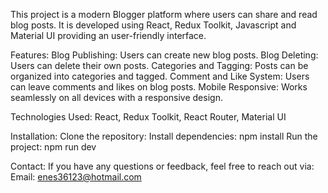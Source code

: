 This project is a modern Blogger platform where users can share and read blog posts. It is developed using React, Redux Toolkit, Javascript and Material UI providing an user-friendly interface.

Features:
Blog Publishing: Users can create new blog posts.
Blog Deleting: Users can delete their own posts.
Categories and Tagging: Posts can be organized into categories and tagged.
Comment and Like System: Users can leave comments and likes on blog posts.
Mobile Responsive: Works seamlessly on all devices with a responsive design.

Technologies Used:
React, Redux Toolkit, React Router, Material UI

Installation:
Clone the repository:
Install dependencies: npm install
Run the project: npm run dev

Contact:
If you have any questions or feedback, feel free to reach out via:
Email: enes36123@hotmail.com


 
